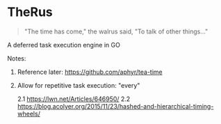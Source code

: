 # TheRus

> "The time has come," the walrus said, "To talk of other things..."

A deferred task execution engine in GO



Notes:

1. Reference later: https://github.com/aphyr/tea-time

2. Allow for repetitive task execution: "every" 

   2.1 https://lwn.net/Articles/646950/
   2.2 https://blog.acolyer.org/2015/11/23/hashed-and-hierarchical-timing-wheels/
